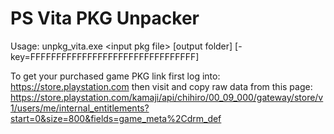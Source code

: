 PS Vita PKG Unpacker
====================
Usage: unpkg_vita.exe &lt;input pkg file&gt; [output folder] [-key=FFFFFFFFFFFFFFFFFFFFFFFFFFFFFFFF]

To get your purchased game PKG link first log into: https://store.playstation.com
then visit and copy raw data from this page: https://store.playstation.com/kamaji/api/chihiro/00_09_000/gateway/store/v1/users/me/internal_entitlements?start=0&size=800&fields=game_meta%2Cdrm_def
